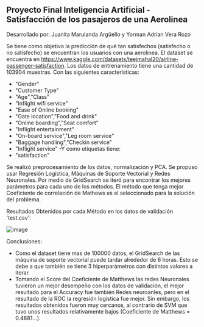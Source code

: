 ## Proyecto Final Inteligencia Artificial - Satisfacción de los pasajeros de una Aerolinea

Desarrollado por: Juanita Marulanda Argüello y Yorman Adrian Vera Rozo

Se tiene como objetivo la predicción de qué tan satisfechos (satisfecho o no satisfecho) se encuentran los usuarios con una aerolínea. El dataset se encuentra en https://www.kaggle.com/datasets/teejmahal20/airline-passenger-satisfaction. Los datos de entrenamiento tiene una cantidad de 103904 muestras. Con las siguientes características: 
- "Gender"
- "Customer Type"
- "Age","Class"
- "Inflight wifi service"
- "Ease of Online booking"
- "Gate location","Food and drink"
- "Online boarding","Seat comfort"
- "Inflight entertainment"
- "On-board service","Leg room service"
- "Baggage handling","Checkin service"
- "Inflight service"
-Y como etiquetas tiene: 
- "satisfaction"

Se realizó preprocesamiento de los datos, normalización y PCA. Se propuso usar Regresión Logística, Máquinas de Soporte Vectorial y Redes Neuronales. Por medio de GridSearch se iteró para encontrar los mejores parámetros para cada uno de los métodos. El método que tenga mejor Coeficiente de correlación de Mathews es el seleccionado para la solución del problema.

Resultados Obtenidos por cada Método en los datos de validación 'test.csv':

![image](https://user-images.githubusercontent.com/79531784/171976628-7a78595b-c4d5-4484-8e6c-74d2e8869be8.png)

Conclusiones:

- Como el dataset tiene mas de 100000 datos, el GridSearch de las máquina de soporte vectorial puede tardar alrededor de 6 horas. Esto se debe a que también se tiene 3 hiperparámetros con distintos valores a iterar.
- Tomando el Score del Coeficiente de Matthews las redes Neuronales tuvieron un mejor desempeño con los datos de validación, el mejor resultado para el Accuracy fue también Redes neuroanles, pero en el resultado de la ROC la regresión logística fue mejor. Sin embargo, los resultados obtenidos fueron muy cercanos, al contrario de SVM que tuvo unos resultados relativamente bajos (Coeficiente de Matthews = 0.4881...).

 

